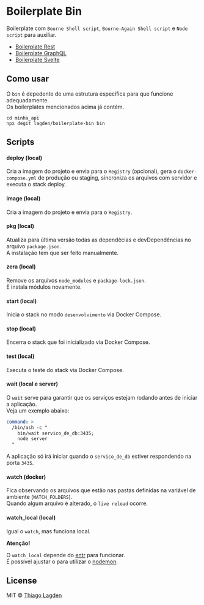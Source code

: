 # Boilerplate Bin

Boilerplate com `Bourne Shell script`, `Bourne-Again Shell script` e `Node script` para auxiliar.

- [Boilerplate Rest](https://github.com/lagden/boilerplate-rest)
- [Boilerplate GraphQL](https://github.com/lagden/boilerplate-gql)
- [Boilerplate Svelte](https://github.com/lagden/boilerplate-svelte)


## Como usar

O `bin` é depedente de uma estrutura específica para que funcione adequadamente.  
Os boilerplates mencionados acima já contém.

```shell
cd minha_api
npx degit lagden/boilerplate-bin bin
```

## Scripts


#### deploy (local)

Cria a imagem do projeto e envia para o `Registry` (opcional), gera o `docker-compose.yml` de produção ou staging, sincroniza os arquivos com servidor e executa o stack deploy.


#### image (local)

Cria a imagem do projeto e envia para o `Registry`.


#### pkg (local)

Atualiza para última versão todas as dependêcias e devDependências no arquivo `package.json`.  
A instalação tem que ser feito manualmente.


#### zera (local)

Remove os arquivos `node_modules` e `package-lock.json`.  
E instala módulos novamente.


#### start (local)

Inicia o stack no modo `desenvolvimento` via Docker Compose.


#### stop (local)

Encerra o stack que foi inicializado via Docker Compose.


#### test (local)

Executa o teste do stack via Docker Compose.


#### wait (local e server)

O `wait` serve para garantir que os serviços estejam rodando antes de iniciar a aplicação.  
Veja um exemplo abaixo:

```yml
command: >
  /bin/ash -c "
    bin/wait servico_de_db:3435;
    node server
  "
```

A aplicação só irá iniciar quando o `servico_de_db` estiver respondendo na porta `3435`.


#### watch (docker)

Fica observando os arquivos que estão nas pastas definidas na variável de ambiente (`WATCH_FOLDERS`).  
Quando algum arquivo é alterado, o `live reload` ocorre.


#### watch_local (local)

Igual o `watch`, mas funciona local.


**Atenção!**

O `watch_local` depende do [entr](https://github.com/eradman/entr) para funcionar.  
É possível ajustar o para utilizar o [nodemon](https://github.com/remy/nodemon).


## License

MIT © [Thiago Lagden](https://github.com/lagden)
